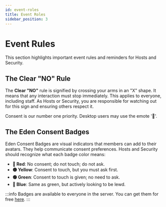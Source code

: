 ```yaml
---
id: event-roles 
title: Event Roles
sidebar_position: 3
---
```


# Event Rules

This section highlights important event rules and reminders for Hosts and Security.

## The Clear "NO" Rule

The **Clear "NO"** rule is signified by crossing your arms in an "X" shape. It means that any interaction must stop immediately. This applies to everyone, including staff. As Hosts or Security, you are responsible for watching out for this sign and ensuring others respect it.

Consent is our number one priority. Desktop users may use the emote '🚫'.

## The Eden Consent Badges

Eden Consent Badges are visual indicators that members can add to their avatars. They help communicate consent preferences. Hosts and Security should recognize what each badge color means:

- **🔴 Red**: No consent; do not touch; do not ask.
- **🟡 Yellow**: Consent to touch, but you must ask first.
- **🟢 Green**: Consent to touch is given; no need to ask.
- **🔵 Blue**: Same as green, but actively looking to be lewd.

:::info
Badges are available to everyone in the server. You can get them for free [here](https://discord.com/channels/734595073920204940/1234948469886816418).
:::